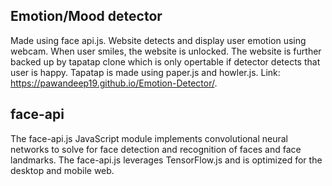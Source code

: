## Emotion/Mood detector
Made using face api.js.
Website detects and display user emotion using webcam. When user smiles, the website is unlocked.
The website is further backed up by tapatap clone which is only opertable if detector detects that user is happy.
Tapatap is made using paper.js and howler.js.
Link: https://pawandeep19.github.io/Emotion-Detector/.
## face-api
The face-api.js JavaScript module implements convolutional neural networks to solve for face detection and recognition of faces and face landmarks. The face-api.js leverages TensorFlow.js and is optimized for the desktop and mobile web.

